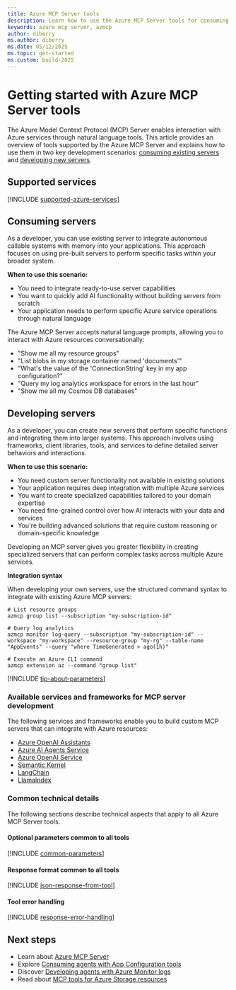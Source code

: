 ```yaml
---
title: Azure MCP Server tools
description: Learn how to use the Azure MCP Server tools for consuming and developing servers.
keywords: azure mcp server, azmcp
author: diberry
ms.author: diberry
ms.date: 05/12/2025
ms.topic: get-started
ms.custom: build-2025
---
```

# Getting started with Azure MCP Server tools

The Azure Model Context Protocol (MCP) Server enables interaction with Azure services through natural language tools. This article provides an overview of tools supported by the Azure MCP Server and explains how to use them in two key development scenarios: [consuming existing servers](#consuming-servers) and [developing new servers](#developing-servers).

## Supported services

[!INCLUDE [supported-azure-services](../includes/tools/supported-azure-services.md)]

## Consuming servers

As a developer, you can use existing server to integrate autonomous callable systems with memory into your applications. This approach focuses on using pre-built servers to perform specific tasks within your broader system.

**When to use this scenario:**
- You need to integrate ready-to-use server capabilities
- You want to quickly add AI functionality without building servers from scratch
- Your application needs to perform specific Azure service operations through natural language

The Azure MCP Server accepts natural language prompts, allowing you to interact with Azure resources conversationally:

- "Show me all my resource groups"
- "List blobs in my storage container named 'documents'"
- "What's the value of the 'ConnectionString' key in my app configuration?"
- "Query my log analytics workspace for errors in the last hour"
- "Show me all my Cosmos DB databases"

## Developing servers

As a developer, you can create new servers that perform specific functions and integrating them into larger systems. This approach involves using frameworks, client libraries, tools, and services to define detailed server behaviors and interactions.

**When to use this scenario:**
- You need custom server functionality not available in existing solutions
- Your application requires deep integration with multiple Azure services
- You want to create specialized capabilities tailored to your domain expertise
- You need fine-grained control over how AI interacts with your data and services
- You're building advanced solutions that require custom reasoning or domain-specific knowledge

Developing an MCP server gives you greater flexibility in creating specialized servers that can perform complex tasks across multiple Azure services.

**Integration syntax**

When developing your own servers, use the structured command syntax to integrate with existing Azure MCP servers:

```console
# List resource groups
azmcp group list --subscription "my-subscription-id"

# Query log analytics
azmcp monitor log-query --subscription "my-subscription-id" --workspace "my-workspace" --resource-group "my-rg" --table-name "AppEvents" --query "where TimeGenerated > ago(1h)"

# Execute an Azure CLI command
azmcp extension az --command "group list"
```

[!INCLUDE [tip-about-parameters](../includes/tools/parameter-consideration.md)]

### Available services and frameworks for MCP server development

The following services and frameworks enable you to build custom MCP servers that can integrate with Azure resources:

- [Azure OpenAI Assistants](/azure/ai-services/openai/concepts/assistants)
- [Azure AI Agents Service](/azure/ai-services/agents/overview)
- [Azure OpenAI Service](/azure/ai-services/openai/)
- [Semantic Kernel](/semantic-kernel/overview/)
- [LangChain](https://www.langchain.com/)
- [LlamaIndex](https://docs.llamaindex.ai/)

### Common technical details

The following sections describe technical aspects that apply to all Azure MCP Server tools.

#### Optional parameters common to all tools

[!INCLUDE [common-parameters](../includes//tools/common-parameters.md)]

#### Response format common to all tools

[!INCLUDE [json-response-from-tool](../includes/tools/response-format.md)]

#### Tool error handling

[!INCLUDE [response-error-handling](../includes/tools/error-handling.md)]

## Next steps

- Learn about [Azure MCP Server](../get-started.md)
- Explore [Consuming agents with App Configuration tools](app-configuration.md)
- Discover [Developing agents with Azure Monitor logs](monitor.md)
- Read about [MCP tools for Azure Storage resources](storage.md)


